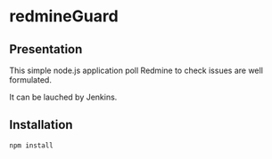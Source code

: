 redmineGuard
============

Presentation
------------

This simple node.js application poll Redmine to check issues are well formulated.

It can be lauched by Jenkins.

Installation
------------

<code>npm install</code>

